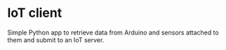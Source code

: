 # IoT client

Simple Python app to retrieve data from Arduino and sensors attached to them 
and submit to an IoT server.